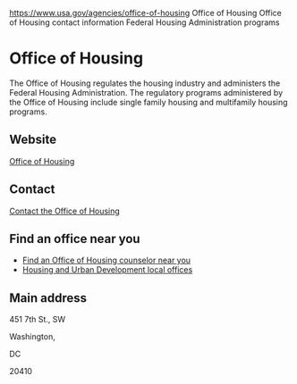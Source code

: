 

https://www.usa.gov/agencies/office-of-housing
Office of Housing
Office of Housing contact information
Federal Housing Administration programs

Office of Housing
=================

The Office of Housing regulates the housing industry and administers the Federal Housing Administration. The regulatory programs administered by the Office of Housing include single family housing and multifamily housing programs.

Website
-------

[Office of Housing](https://www.hud.gov/program_offices/housing)

Contact
-------

[Contact the Office of Housing](https://www.hud.gov/program_offices/housing/contacts)

Find an office near you
-----------------------

* [Find an Office of Housing counselor near you](https://www.hud.gov/program_offices/housing/sfh/hcc)
* [Housing and Urban Development local offices](https://www.hud.gov/program_offices/field_policy_mgt/localoffices)

Main address
------------

451 7th St., SW
  

Washington,

DC

20410
